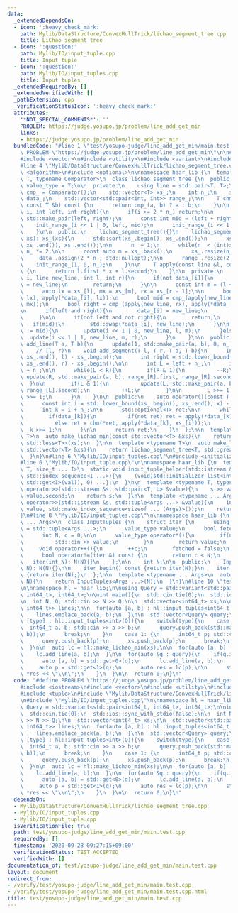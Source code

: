 ```yaml
---
data:
  _extendedDependsOn:
  - icon: ':heavy_check_mark:'
    path: Mylib/DataStructure/ConvexHullTrick/lichao_segment_tree.cpp
    title: LiChao segment tree
  - icon: ':question:'
    path: Mylib/IO/input_tuple.cpp
    title: Input tuple
  - icon: ':question:'
    path: Mylib/IO/input_tuples.cpp
    title: Input tuples
  _extendedRequiredBy: []
  _extendedVerifiedWith: []
  _pathExtension: cpp
  _verificationStatusIcon: ':heavy_check_mark:'
  attributes:
    '*NOT_SPECIAL_COMMENTS*': ''
    PROBLEM: https://judge.yosupo.jp/problem/line_add_get_min
    links:
    - https://judge.yosupo.jp/problem/line_add_get_min
  bundledCode: "#line 1 \"test/yosupo-judge/line_add_get_min/main.test.cpp\"\n#define\
    \ PROBLEM \"https://judge.yosupo.jp/problem/line_add_get_min\"\n\n#include <iostream>\n\
    #include <vector>\n#include <utility>\n#include <variant>\n#include <tuple>\n\
    #line 4 \"Mylib/DataStructure/ConvexHullTrick/lichao_segment_tree.cpp\"\n#include\
    \ <algorithm>\n#include <optional>\n\nnamespace haar_lib {\n  template <typename\
    \ T, typename Comparator>\n  class lichao_segment_tree {\n  public:\n    using\
    \ value_type = T;\n\n  private:\n    using line = std::pair<T, T>;\n\n    Comparator\
    \ cmp_ = Comparator();\n    std::vector<T> xs_;\n    int n_;\n    std::vector<std::optional<line>>\
    \ data_;\n    std::vector<std::pair<int, int>> range_;\n\n    T chm(const T &a,\
    \ const T &b) const {\n      return cmp_(a, b) ? a : b;\n    }\n\n    void init_range_(int\
    \ i, int left, int right){\n      if(i >= 2 * n_) return;\n\n      range_[i] =\
    \ std::make_pair(left, right);\n      const int mid = (left + right) / 2;\n  \
    \    init_range_(i << 1 | 0, left, mid);\n      init_range_(i << 1 | 1, mid, right);\n\
    \    }\n\n  public:\n    lichao_segment_tree(){}\n    lichao_segment_tree(std::vector<T>\
    \ xs): xs_(xs){\n      std::sort(xs_.begin(), xs_.end());\n      xs_.erase(std::unique(xs_.begin(),\
    \ xs_.end()), xs_.end());\n\n      n_ = 1;\n      while(n_ < (int)xs_.size())\
    \ n_ *= 2;\n\n      const auto m = xs_.back();\n      xs_.resize(n_, m);\n\n \
    \     data_.assign(2 * n_, std::nullopt);\n\n      range_.resize(2 * n_);\n  \
    \    init_range_(1, 0, n_);\n    }\n\n    T apply(const line &l, const T &x) const\
    \ {\n      return l.first * x + l.second;\n    }\n\n  private:\n    void update(int\
    \ i, line new_line, int l, int r){\n      if(not data_[i]){\n        data_[i]\
    \ = new_line;\n        return;\n      }\n\n      const int m = (l + r) / 2;\n\n\
    \      auto lx = xs_[l], mx = xs_[m], rx = xs_[r - 1];\n\n      bool left = cmp_(apply(new_line,\
    \ lx), apply(*data_[i], lx));\n      bool mid = cmp_(apply(new_line, mx), apply(*data_[i],\
    \ mx));\n      bool right = cmp_(apply(new_line, rx), apply(*data_[i], rx));\n\
    \n      if(left and right){\n        data_[i] = new_line;\n        return;\n \
    \     }\n\n      if(not left and not right){\n        return;\n      }\n\n   \
    \   if(mid){\n        std::swap(*data_[i], new_line);\n      }\n\n      if(left\
    \ != mid){\n        update(i << 1 | 0, new_line, l, m);\n      }else{\n      \
    \  update(i << 1 | 1, new_line, m, r);\n      }\n    }\n\n  public:\n    void\
    \ add_line(T a, T b){\n      update(1, std::make_pair(a, b), 0, n_);\n    }\n\n\
    \    // [l, r)\n    void add_segment(T l, T r, T a, T b){\n      int left = std::lower_bound(xs_.begin(),\
    \ xs_.end(), l) - xs_.begin();\n      int right = std::lower_bound(xs_.begin(),\
    \ xs_.end(), r) - xs_.begin();\n\n      int L = left + n_;\n      int R = right\
    \ + n_;\n\n      while(L < R){\n        if(R & 1){\n          --R;\n         \
    \ update(R, std::make_pair(a, b), range_[R].first, range_[R].second);\n      \
    \  }\n\n        if(L & 1){\n          update(L, std::make_pair(a, b), range_[L].first,\
    \ range_[L].second);\n          ++L;\n        }\n\n        L >>= 1;\n        R\
    \ >>= 1;\n      }\n    }\n\n  public:\n    auto operator()(const T &x) const {\n\
    \      const int i = std::lower_bound(xs_.begin(), xs_.end(), x) - xs_.begin();\n\
    \      int k = i + n_;\n\n      std::optional<T> ret;\n\n      while(k > 0){\n\
    \        if(data_[k]){\n          if(not ret) ret = apply(*data_[k], xs_[i]);\n\
    \          else ret = chm(*ret, apply(*data_[k], xs_[i]));\n        }\n      \
    \  k >>= 1;\n      }\n\n      return ret;\n    }\n  };\n\n  template <typename\
    \ T>\n  auto make_lichao_min(const std::vector<T> &xs){\n    return lichao_segment_tree<T,\
    \ std::less<T>>(xs);\n  }\n\n  template <typename T>\n  auto make_lichao_max(const\
    \ std::vector<T> &xs){\n    return lichao_segment_tree<T, std::greater<T>>(xs);\n\
    \  }\n}\n#line 6 \"Mylib/IO/input_tuples.cpp\"\n#include <initializer_list>\n\
    #line 6 \"Mylib/IO/input_tuple.cpp\"\n\nnamespace haar_lib {\n  template <typename\
    \ T, size_t ... I>\n  static void input_tuple_helper(std::istream &s, T &val,\
    \ std::index_sequence<I ...>){\n    (void)std::initializer_list<int>{(void(s >>\
    \ std::get<I>(val)), 0) ...};\n  }\n\n  template <typename T, typename U>\n  std::istream&\
    \ operator>>(std::istream &s, std::pair<T, U> &value){\n    s >> value.first >>\
    \ value.second;\n    return s;\n  }\n\n  template <typename ... Args>\n  std::istream&\
    \ operator>>(std::istream &s, std::tuple<Args ...> &value){\n    input_tuple_helper(s,\
    \ value, std::make_index_sequence<sizeof ... (Args)>());\n    return s;\n  }\n\
    }\n#line 8 \"Mylib/IO/input_tuples.cpp\"\n\nnamespace haar_lib {\n  template <typename\
    \ ... Args>\n  class InputTuples {\n    struct iter {\n      using value_type\
    \ = std::tuple<Args ...>;\n      value_type value;\n      bool fetched = false;\n\
    \      int N, c = 0;\n\n      value_type operator*(){\n        if(not fetched){\n\
    \          std::cin >> value;\n        }\n        return value;\n      }\n\n \
    \     void operator++(){\n        ++c;\n        fetched = false;\n      }\n\n\
    \      bool operator!=(iter &) const {\n        return c < N;\n      }\n\n   \
    \   iter(int N): N(N){}\n    };\n\n    int N;\n\n  public:\n    InputTuples(int\
    \ N): N(N){}\n\n    iter begin() const {return iter(N);}\n    iter end() const\
    \ {return iter(N);}\n  };\n\n  template <typename ... Args>\n  auto input_tuples(int\
    \ N){\n    return InputTuples<Args ...>(N);\n  }\n}\n#line 10 \"test/yosupo-judge/line_add_get_min/main.test.cpp\"\
    \n\nnamespace hl = haar_lib;\n\nusing Query = std::variant<std::pair<int64_t,\
    \ int64_t>, int64_t>;\n\nint main(){\n  std::cin.tie(0);\n  std::ios::sync_with_stdio(false);\n\
    \n  int N, Q; std::cin >> N >> Q;\n\n  std::vector<int64_t> xs;\n\n  std::vector<std::pair<int64_t,\
    \ int64_t>> lines;\n\n  for(auto [a, b] : hl::input_tuples<int64_t, int64_t>(N)){\n\
    \    lines.emplace_back(a, b);\n  }\n\n  std::vector<Query> query;\n\n  for(auto\
    \ [type] : hl::input_tuples<int>(Q)){\n    switch(type){\n    case 0: {\n    \
    \  int64_t a, b; std::cin >> a >> b;\n      query.push_back(std::make_pair(a,\
    \ b));\n      break;\n    }\n    case 1: {\n      int64_t p; std::cin >> p;\n\
    \      query.push_back(p);\n      xs.push_back(p);\n      break;\n    }\n    }\n\
    \  }\n\n  auto lc = hl::make_lichao_min(xs);\n\n  for(auto [a, b] : lines){\n\
    \    lc.add_line(a, b);\n  }\n\n  for(auto &q : query){\n    if(q.index() == 0){\n\
    \      auto [a, b] = std::get<0>(q);\n      lc.add_line(a, b);\n    }else{\n \
    \     auto p = std::get<1>(q);\n      auto res = lc(p);\n\n      std::cout <<\
    \ *res << \"\\n\";\n    }\n  }\n\n  return 0;\n}\n"
  code: "#define PROBLEM \"https://judge.yosupo.jp/problem/line_add_get_min\"\n\n\
    #include <iostream>\n#include <vector>\n#include <utility>\n#include <variant>\n\
    #include <tuple>\n#include \"Mylib/DataStructure/ConvexHullTrick/lichao_segment_tree.cpp\"\
    \n#include \"Mylib/IO/input_tuples.cpp\"\n\nnamespace hl = haar_lib;\n\nusing\
    \ Query = std::variant<std::pair<int64_t, int64_t>, int64_t>;\n\nint main(){\n\
    \  std::cin.tie(0);\n  std::ios::sync_with_stdio(false);\n\n  int N, Q; std::cin\
    \ >> N >> Q;\n\n  std::vector<int64_t> xs;\n\n  std::vector<std::pair<int64_t,\
    \ int64_t>> lines;\n\n  for(auto [a, b] : hl::input_tuples<int64_t, int64_t>(N)){\n\
    \    lines.emplace_back(a, b);\n  }\n\n  std::vector<Query> query;\n\n  for(auto\
    \ [type] : hl::input_tuples<int>(Q)){\n    switch(type){\n    case 0: {\n    \
    \  int64_t a, b; std::cin >> a >> b;\n      query.push_back(std::make_pair(a,\
    \ b));\n      break;\n    }\n    case 1: {\n      int64_t p; std::cin >> p;\n\
    \      query.push_back(p);\n      xs.push_back(p);\n      break;\n    }\n    }\n\
    \  }\n\n  auto lc = hl::make_lichao_min(xs);\n\n  for(auto [a, b] : lines){\n\
    \    lc.add_line(a, b);\n  }\n\n  for(auto &q : query){\n    if(q.index() == 0){\n\
    \      auto [a, b] = std::get<0>(q);\n      lc.add_line(a, b);\n    }else{\n \
    \     auto p = std::get<1>(q);\n      auto res = lc(p);\n\n      std::cout <<\
    \ *res << \"\\n\";\n    }\n  }\n\n  return 0;\n}\n"
  dependsOn:
  - Mylib/DataStructure/ConvexHullTrick/lichao_segment_tree.cpp
  - Mylib/IO/input_tuples.cpp
  - Mylib/IO/input_tuple.cpp
  isVerificationFile: true
  path: test/yosupo-judge/line_add_get_min/main.test.cpp
  requiredBy: []
  timestamp: '2020-09-28 09:27:15+09:00'
  verificationStatus: TEST_ACCEPTED
  verifiedWith: []
documentation_of: test/yosupo-judge/line_add_get_min/main.test.cpp
layout: document
redirect_from:
- /verify/test/yosupo-judge/line_add_get_min/main.test.cpp
- /verify/test/yosupo-judge/line_add_get_min/main.test.cpp.html
title: test/yosupo-judge/line_add_get_min/main.test.cpp
---
```

